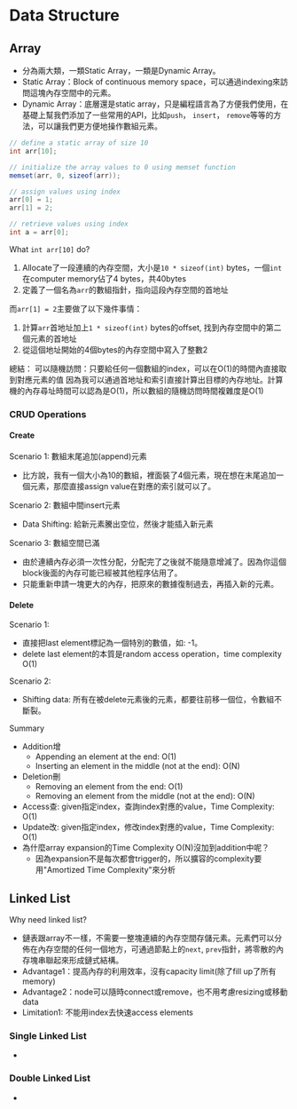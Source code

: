 # Data Structure

## Array
- 分為兩大類，一類Static Array，一類是Dynamic Array。
- Static Array：Block of continuous memory space，可以通過indexing來訪問這塊內存空間中的元素。
- Dynamic Array：底層還是static array，只是編程語言為了方便我們使用，在基礎上幫我們添加了一些常用的API，比如`push`， `insert`， `remove`等等的方法，可以讓我們更方便地操作數組元素。

```java
// define a static array of size 10
int arr[10];

// initialize the array values to 0 using memset function
memset(arr, 0, sizeof(arr));

// assign values using index
arr[0] = 1;
arr[1] = 2;

// retrieve values using index
int a = arr[0];
```

What `int arr[10]` do?
1. Allocate了一段連續的內存空間，大小是`10 * sizeof(int)` bytes，一個`int`在computer memory佔了4 bytes，共40bytes
2. 定義了一個名為`arr`的數組指針，指向這段內存空間的首地址

而`arr[1] = 2`主要做了以下幾件事情：
1. 計算`arr`首地址加上`1 * sizeof(int)` bytes的offset, 找到內存空間中的第二個元素的首地址
2. 從這個地址開始的4個bytes的內存空間中寫入了整數2

總結：
可以隨機訪問：只要給任何一個數組的index，可以在O(1)的時間內直接取到對應元素的值
因為我可以通過首地址和索引直接計算出目標的內存地址。計算機的內存尋址時間可以認為是O(1)，所以數組的隨機訪問時間複雜度是O(1)

### CRUD Operations
#### Create
Scenario 1: 數組末尾追加(append)元素
- 比方說，我有一個大小為10的數組，裡面裝了4個元素，現在想在末尾追加一個元素，那麼直接assign value在對應的索引就可以了。

Scenario 2: 數組中間insert元素
- Data Shifting: 給新元素騰出空位，然後才能插入新元素

Scenario 3: 數組空間已滿
- 由於連續內存必須一次性分配，分配完了之後就不能隨意增減了。因為你這個block後面的內存可能已經被其他程序佔用了。
- 只能重新申請一塊更大的內存，把原來的數據復制過去，再插入新的元素。

#### Delete
Scenario 1:
- 直接把last element標記為一個特別的數值，如: -1。
- delete last element的本質是random access operation，time complexity O(1)
 
Scenario 2:
- Shifting data: 所有在被delete元素後的元素，都要往前移一個位，令數組不斷裂。

Summary
- Addition增
  - Appending an element at the end: O(1)
  - Inserting an element in the middle (not at the end): O(N)
- Deletion刪
  - Removing an element from the end: O(1)
  - Removing an element from the middle (not at the end): O(N)
- Access查: given指定index，查詢index對應的value，Time Complexity: O(1)
- Update改: given指定index，修改index對應的value，Time Complexity: O(1)
- 為什麼array expansion的Time Complexity O(N)沒加到addition中呢？
  - 因為expansion不是每次都會trigger的，所以擴容的complexity要用"Amortized Time Complexity"來分析

## Linked List
Why need linked list?
- 鏈表跟array不一樣，不需要一整塊連續的內存空間存儲元素。元素們可以分佈在內存空間的任何一個地方，可通過節點上的`next`, `prev`指針，將零散的內存塊串聯起來形成鏈式結構。
- Advantage1：提高內存的利用效率，沒有capacity limit(除了fill up了所有memory)
- Advantage2：node可以隨時connect或remove，也不用考慮resizing或移動data
- Limitation1: 不能用index去快速access elements

### Single Linked List
- 


### Double Linked List
- 

